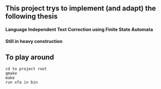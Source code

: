 ## This project trys to implement (and adapt) the following thesis
#### Language Independent Text Correction using Finite State Automata
#### Still in heavy construction
## To play around
    cd to project root
    qmake
    make
    run xfa in bin
